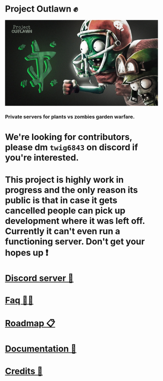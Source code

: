 # Project Outlawn ✊

<img src="Outlawn.jpg" width="800"/>

### Private servers for plants vs zombies garden warfare.

# We're looking for contributors, please dm `twig6843` on discord if you're interested.

# This project is highly work in progress and the only reason its public is that in case it gets cancelled people can pick up development where it was left off. Currently it can't even run a functioning server. Don't get your hopes up ❗

# [Discord server 💬](https://discord.gg/WuM4hWNUND)

# [Faq 🙋‍♂️](/docs/Faq.md)

# [Roadmap 📋](/docs/Roadmap.md)

# [Documentation 📄](/docs)

# [Credits 📜](/docs/Credits.md)
